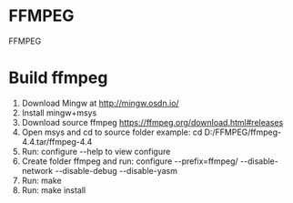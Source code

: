 # FFMPEG
FFMPEG

# Build ffmpeg
1. Download Mingw at http://mingw.osdn.io/
2. Install mingw+msys
3. Download source ffmpeg https://ffmpeg.org/download.html#releases
4. Open msys and cd to source folder example: cd D:/FFMPEG/ffmpeg-4.4.tar/ffmpeg-4.4
5. Run: configure --help to view configure
6. Create folder ffmpeg and run: configure --prefix=ffmpeg/ --disable-network --disable-debug --disable-yasm
7. Run: make
8. Run: make install
